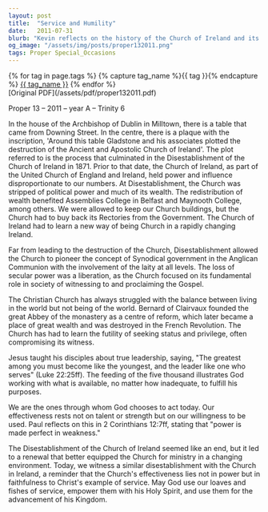 ```yaml
---
layout: post
title:  "Service and Humility"
date:   2011-07-31
blurb: "Kevin reflects on the history of the Church of Ireland and its journey from political power to a focus on serving the community. He emphasizes the importance of humility and service, drawing parallels between the disciples' experiences and the modern Church's challenges. The sermon encourages finding strength in weakness and being willing instruments of God's work, using the feeding of the five thousand as a metaphor for God's ability to work through our inadequacies."
og_image: "/assets/img/posts/proper132011.png"
tags: Proper Special_Occasions
---    
```

<div class="tag-pills">
  {% for tag in page.tags %}
    {% capture tag_name %}{{ tag }}{% endcapture %}
    <a href="{{ site.baseurl }}/tag/{{ tag_name | slugify }}" class="tag-pill">{{ tag_name }}</a>
  {% endfor %}
</div>
[Original PDF](/assets/pdf/proper132011.pdf)

Proper 13 – 2011 – year A – Trinity 6

In the house of the Archbishop of Dublin in Milltown, there is a table that came from Downing Street. In the centre, there is a plaque with the inscription, 'Around this table Gladstone and his associates plotted the destruction of the Ancient and Apostolic Church of Ireland'. The plot referred to is the process that culminated in the Disestablishment of the Church of Ireland in 1871. Prior to that date, the Church of Ireland, as part of the United Church of England and Ireland, held power and influence disproportionate to our numbers. At Disestablishment, the Church was stripped of political power and much of its wealth. The redistribution of wealth benefited Assemblies College in Belfast and Maynooth College, among others. We were allowed to keep our Church buildings, but the Church had to buy back its Rectories from the Government. The Church of Ireland had to learn a new way of being Church in a rapidly changing Ireland.

Far from leading to the destruction of the Church, Disestablishment allowed the Church to pioneer the concept of Synodical government in the Anglican Communion with the involvement of the laity at all levels. The loss of secular power was a liberation, as the Church focused on its fundamental role in society of witnessing to and proclaiming the Gospel.

The Christian Church has always struggled with the balance between living in the world but not being of the world. Bernard of Clairvaux founded the great Abbey of the monastery as a centre of reform, which later became a place of great wealth and was destroyed in the French Revolution. The Church has had to learn the futility of seeking status and privilege, often compromising its witness.

Jesus taught his disciples about true leadership, saying, "The greatest among you must become like the youngest, and the leader like one who serves" (Luke 22:25ff). The feeding of the five thousand illustrates God working with what is available, no matter how inadequate, to fulfill his purposes.

We are the ones through whom God chooses to act today. Our effectiveness rests not on talent or strength but on our willingness to be used. Paul reflects on this in 2 Corinthians 12:7ff, stating that "power is made perfect in weakness."

The Disestablishment of the Church of Ireland seemed like an end, but it led to a renewal that better equipped the Church for ministry in a changing environment. Today, we witness a similar disestablishment with the Church in Ireland, a reminder that the Church's effectiveness lies not in power but in faithfulness to Christ's example of service. May God use our loaves and fishes of service, empower them with his Holy Spirit, and use them for the advancement of his Kingdom.
